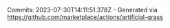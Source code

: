 Commits: 2023-07-30T14:11:51.378Z - Generated via https://github.com/marketplace/actions/artificial-grass
<br>
